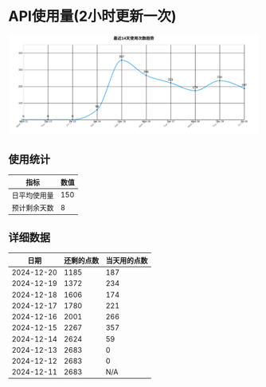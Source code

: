 # API使用量(2小时更新一次)



 ![走势图](./chart.svg)

## 使用统计

| 指标 | 数值 |
|------|------|
| 日平均使用量 | 150 |
| 预计剩余天数 | 8 |

## 详细数据

| 日期 | 还剩的点数 | 当天用的点数 |
|------|------------|-------------|
| 2024-12-20 | 1185 | 187 |
| 2024-12-19 | 1372 | 234 |
| 2024-12-18 | 1606 | 174 |
| 2024-12-17 | 1780 | 221 |
| 2024-12-16 | 2001 | 266 |
| 2024-12-15 | 2267 | 357 |
| 2024-12-14 | 2624 | 59 |
| 2024-12-13 | 2683 | 0 |
| 2024-12-12 | 2683 | 0 |
| 2024-12-11 | 2683 | N/A |
